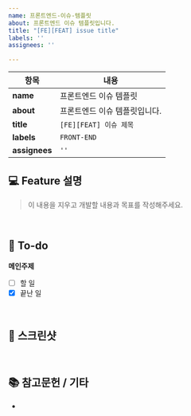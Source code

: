```yaml
---
name: 프론트엔드-이슈-템플릿
about: 프론트엔드 이슈 템플릿입니다.
title: "[FE][FEAT] issue title"
labels: ''
assignees: ''

---
```


| **항목**       | **내용**                     |
|----------------|-----------------------------|
| **name**       | 프론트엔드 이슈 템플릿       |
| **about**      | 프론트엔드 이슈 템플릿입니다. |
| **title**      | `[FE][FEAT] 이슈 제목`        |
| **labels**     | `FRONT-END`                 |
| **assignees**  | `''`                        |


## 💻 Feature 설명
> 이 내용을 지우고 개발할 내용과 목표를 작성해주세요.
<br>

## 📝 To-do
**메인주제**
- [ ] 할 일
- [x] 끝난 일
<br>

## 📸 스크린샷

<br>

## 📚 참고문헌 / 기타
-

